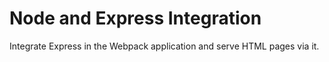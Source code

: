 # Node and Express Integration

Integrate Express in the Webpack application and serve HTML pages via it.
